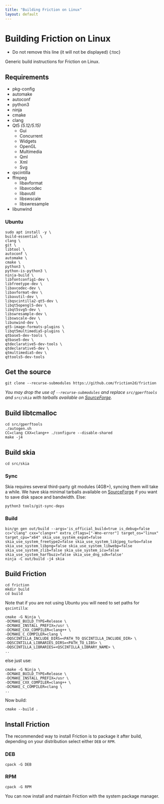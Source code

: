 ```yaml
---
title: "Building Friction on Linux"
layout: default
---
```


# Building Friction on Linux

* Do not remove this line (it will not be displayed)
{:toc}

Generic build instructions for Friction on Linux.

## Requirements

* pkg-config
* automake
* autoconf
* python3
* ninja
* cmake
* clang
* Qt5 *(5.12/5.15)*
    * Gui
    * Concurrent
    * Widgets
    * OpenGL
    * Multimedia
    * Qml
    * Xml
    * Svg
* qscintilla
* ffmpeg
    * libavformat
    * libavcodec
    * libavutil
    * libswscale
    * libswresample
* libunwind

### Ubuntu

```
sudo apt install -y \
build-essential \
clang \
git \
libtool \
autoconf \
automake \
cmake \
python3 \
python-is-python3 \
ninja-build \
libfontconfig1-dev \
libfreetype-dev \
libavcodec-dev \
libavformat-dev \
libavutil-dev \
libqscintilla2-qt5-dev \
libqt5opengl5-dev \
libqt5svg5-dev \
libswresample-dev \
libswscale-dev \
libunwind-dev \
qt5-image-formats-plugins \
libqt5multimedia5-plugins \
qtbase5-dev-tools \
qtbase5-dev \
qtdeclarative5-dev-tools \
qtdeclarative5-dev \
qtmultimedia5-dev \
qttools5-dev-tools
```

## Get the source

```
git clone --recurse-submodules https://github.com/friction2d/friction
```

*You may drop the use of ``--recurse-submodules`` and replace ``src/gperftools`` and ``src/skia`` with tarballs available on [SourceForge](https://sourceforge.net/projects/friction/files/source/).*

## Build libtcmalloc

```
cd src/gperftools
./autogen.sh
CC=clang CXX=clang++ ./configure --disable-shared
make -j4
```

## Build skia


```
cd src/skia
```

### Sync

Skia requires several third-party git modules (4GB+), syncing them will take a while. We have skia minimal tarballs available on [SourceForge](https://sourceforge.net/projects/friction/files/source/) if you want to save disk space and bandwidth. Else:

```
python3 tools/git-sync-deps
```

### Build

```
bin/gn gen out/build --args='is_official_build=true is_debug=false cc="clang" cxx="clang++" extra_cflags=["-Wno-error"] target_os="linux" target_cpu="x64" skia_use_system_expat=false skia_use_system_freetype2=false skia_use_system_libjpeg_turbo=false skia_use_system_libpng=false skia_use_system_libwebp=false skia_use_system_zlib=false skia_use_system_icu=false skia_use_system_harfbuzz=false skia_use_dng_sdk=false'
ninja -C out/build -j4 skia
```

## Build Friction

```
cd friction
mkdir build
cd build
```

Note that if you are not using Ubuntu you will need to set paths for ``qscintilla``:

```
cmake -G Ninja \
-DCMAKE_BUILD_TYPE=Release \
-DCMAKE_INSTALL_PREFIX=/usr \
-DCMAKE_CXX_COMPILER=clang++ \
-DCMAKE_C_COMPILER=clang \
-DQSCINTILLA_INCLUDE_DIRS=<PATH_TO_QSCINTILLA_INCLUDE_DIR> \
-DQSCINTILLA_LIBRARIES_DIRS=<PATH_TO_LIBS> \
-DQSCINTILLA_LIBRARIES=<QSCINTILLA_LIBRARY_NAME> \
..
```

else just use:

```
cmake -G Ninja \
-DCMAKE_BUILD_TYPE=Release \
-DCMAKE_INSTALL_PREFIX=/usr \
-DCMAKE_CXX_COMPILER=clang++ \
-DCMAKE_C_COMPILER=clang \
..
```

Now build:

```
cmake --build .
```

## Install Friction

The recommended way to install Friction is to package it after build, depending on your distribution select either `DEB` or `RPM`.

### DEB

```
cpack -G DEB
```

### RPM

```
cpack -G RPM
```

You can now install and maintain Friction with the system package manager.
